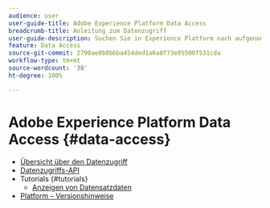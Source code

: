 ```yaml
---
audience: user
user-guide-title: Adobe Experience Platform Data Access
breadcrumb-title: Anleitung zum Datenzugriff
user-guide-description: Suchen Sie in Experience Platform nach aufgenommenen Datensätzen und greifen Sie darauf zu.
feature: Data Access
source-git-commit: 2790ae0b0bbba454ded1a6a8f73e05500f531cda
workflow-type: tm+mt
source-wordcount: '38'
ht-degree: 100%

---
```



# Adobe Experience Platform Data Access {#data-access}

- [Übersicht über den Datenzugriff](home.md)
- [Datenzugriffs-API](api.md)
- Tutorials {#tutorials}
   - [Anzeigen von Datensatzdaten](tutorials/dataset-data.md)
- [Platform – Versionshinweise](https://docs.adobe.com/content/help/de-DE/experience-platform/release-notes/latest.html)